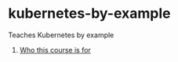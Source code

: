 # kubernetes-by-example
Teaches Kubernetes by example

1. [Who this course is for]({{page.personas}})
